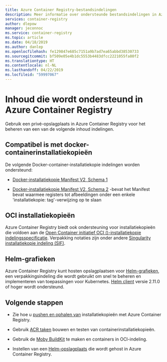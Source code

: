 ```yaml
---
title: Azure Container Registry-bestandsindelingen
description: Meer informatie over ondersteunde bestandsindelingen in Azure Container Registry.
services: container-registry
author: dlepow
manager: jeconnoc
ms.service: container-registry
ms.topic: article
ms.date: 04/18/2019
ms.author: danlep
ms.openlocfilehash: fe129847e685c7151a9b7ad7ea65abbd38530733
ms.sourcegitcommit: bf509e05e4b1dc5553b4483dfcc2221055fa80f2
ms.translationtype: HT
ms.contentlocale: nl-NL
ms.lasthandoff: 04/22/2019
ms.locfileid: "59997067"
---
```

# <a name="content-formats-supported-in-azure-container-registry"></a>Inhoud die wordt ondersteund in Azure Container Registry

Gebruik een privé-opslagplaats in Azure Container Registry voor het beheren van een van de volgende inhoud indelingen. 

## <a name="docker-compatible-container-images"></a>Compatibel is met docker-containerinstallatiekopieën

De volgende Docker-container-installatiekopie indelingen worden ondersteund:

* [Docker-installatiekopie Manifest V2, Schema 1](https://docs.docker.com/registry/spec/manifest-v2-1/)

* [Docker-installatiekopie Manifest V2, Schema 2](https://docs.docker.com/registry/spec/manifest-v2-2/) -bevat het Manifest bevat waarmee registers tot afbeeldingen onder een enkele 'installatiekopie: tag'-verwijzing op te slaan

## <a name="oci-images"></a>OCI installatiekopieën

Azure Container Registry biedt ook ondersteuning voor installatiekopieën die voldoen aan de [Open Container initiatief OCI ()-installatiekopie indelingsspecificatie](https://github.com/opencontainers/image-spec/blob/master/spec.md). Verpakking notaties zijn onder andere [Singularity installatiekopie indeling (SIF)](https://www.sylabs.io/2018/03/sif-containing-your-containers/).

## <a name="helm-charts"></a>Helm-grafieken

Azure Container Registry kunt hosten opslagplaatsen voor [Helm-grafieken](https://helm.sh/), een verpakkingsindeling die wordt gebruikt om snel te beheren en implementeren van toepassingen voor Kubernetes. [Helm client](https://docs.helm.sh/using_helm/#installing-helm) versie 2.11.0 of hoger wordt ondersteund.

## <a name="next-steps"></a>Volgende stappen

* Zie hoe u [pushen en ophalen van](container-registry-get-started-docker-cli.md) installatiekopieën met Azure Container Registry.

* Gebruik [ACR taken](container-registry-tasks-overview.md) bouwen en testen van containerinstallatiekopieën. 

* Gebruik de [Moby BuildKit](https://github.com/moby/buildkit) te maken en containers in OCI-indeling.

* Instellen van een [Helm-opslagplaats](container-registry-helm-repos.md) die wordt gehost in Azure Container Registry. 


